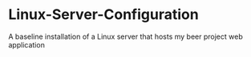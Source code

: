 # Linux-Server-Configuration
A baseline installation of a Linux server that hosts my beer project web application
